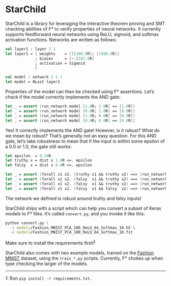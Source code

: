 # StarChild

StarChild is a library for leveraging the interactive theorem proving and SMT checking abilities of F* to verify properties of neural networks.
It currently supports feedforward neural networks using ReLU, sigmoid, and softmax activation functions.
Networks are written as follows:
```fsharp
val layer1 : layer 2 1
let layer1 = { weights    = [[5100.0R]; [1560.0R]]
             ; biases     = [~.5102.0R]
             ; activation = Sigmoid
             }

val model : network 2 1 1
let model = NLast layer1
```
Properties of the model can then be checked using F* assertions.
Let’s check if the model correctly implements the AND gate:
```fsharp
let _ = assert (run_network model [1.0R; 1.0R] == [1.0R])
let _ = assert (run_network model [0.0R; 1.0R] == [0.0R])
let _ = assert (run_network model [1.0R; 0.0R] == [0.0R])
let _ = assert (run_network model [0.0R; 0.0R] == [0.0R])
```
Yes! It correctly implements the AND gate!
However, is it robust?
What do we mean by robust?
That’s generally not an easy question.
For this AND gate, let’s take robustness to mean that if the input is within some epsilon of a 0.0 or 1.0, the gate still works:
```fsharp
let epsilon  = 0.24R
let truthy x = dist x 1.0R <=. epsilon
let falsy  x = dist x 0.0R <=. epsilon

let _ = assert (forall x1 x2. (truthy x1 && truthy x2) ==> (run_network model [x1; x2] == [1.0R]))
let _ = assert (forall x1 x2. (falsy  x1 && truthy x2) ==> (run_network model [x1; x2] == [0.0R]))
let _ = assert (forall x1 x2. (falsy  x1 && truthy x2) ==> (run_network model [x1; x2] == [0.0R]))
let _ = assert (forall x1 x2. (falsy  x1 && falsy  x2) ==> (run_network model [x1; x2] == [0.0R]))
```
The network we defined is robust around truthy and falsy inputs!

StarChild ships with a script which can help you convert a subset of Keras models to F* files.
It’s called `convert.py`, and you invoke it like this:
```bash
python convert.py \
  -i models/Fashion_MNIST_PCA_100_ReLU_64_Softmax_10.h5 \
  -o models/Fashion_MNIST_PCA_100_ReLU_64_Softmax_10.fst
```
Make sure to install the requirements first!<sup>[1](#pip)</sup>

StarChild also comes with two example models, trained on the [Fashion MNIST](https://github.com/zalandoresearch/fashion-mnist) dataset, using the `train_*.py` scripts.
Currently, F* chokes up when type checking the larger of the models.

---

<a name="pip">1</a>: Run `pip install -r requirements.txt`.
